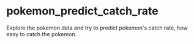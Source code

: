 # pokemon_predict_catch_rate
Explore the pokemon data and try to predict pokemon's catch rate, how easy to catch the pokemon. 
